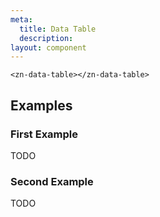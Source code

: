 ```yaml
---
meta:
  title: Data Table
  description:
layout: component
---
```


```html:preview
<zn-data-table></zn-data-table>
```

## Examples

### First Example

TODO

### Second Example

TODO


